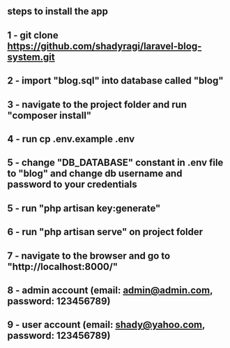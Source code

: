 ## steps to install the app

## 1 - git clone https://github.com/shadyragi/laravel-blog-system.git

## 2 - import "blog.sql" into database called "blog"

## 3 - navigate to the project folder and run "composer install"

## 4 - run cp .env.example .env

## 5 - change "DB_DATABASE" constant in .env file to "blog" and change db username and password to your credentials

## 5 - run "php artisan key:generate"

## 6 - run "php artisan serve" on project folder

## 7 - navigate to the browser and go to "http://localhost:8000/"

## 8 - admin account  (email: admin@admin.com,  password: 123456789)

## 9 - user account (email: shady@yahoo.com,  password: 123456789)
